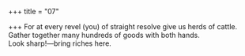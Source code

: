 +++
title = "07"

+++
For at every revel (you) of straight resolve give us herds of cattle. Gather together many hundreds of goods with both hands.  
Look sharp!—bring riches here.  